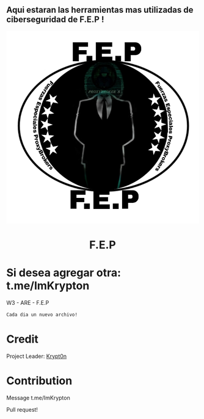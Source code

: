 ## Aqui estaran las herramientas mas utilizadas de ciberseguridad de F.E.P !


<img src="https://github.com/kryptt0/F.E.P---PRIVATE/blob/main/IMG_F_E_P.jpg" align="middle" width="1000"></img>

<h1 align="center">

  F.E.P

</h1>

<p align="center">

# Si desea agregar otra: t.me/ImKrypton

W3 - ARE - F.E.P

```bash
Cada dia un nuevo archivo!
```

# Credit

Project Leader: [Krypt0n](https://github.com/kryptt0)

# Contribution

Message t.me/ImKrypton

Pull request!

#
